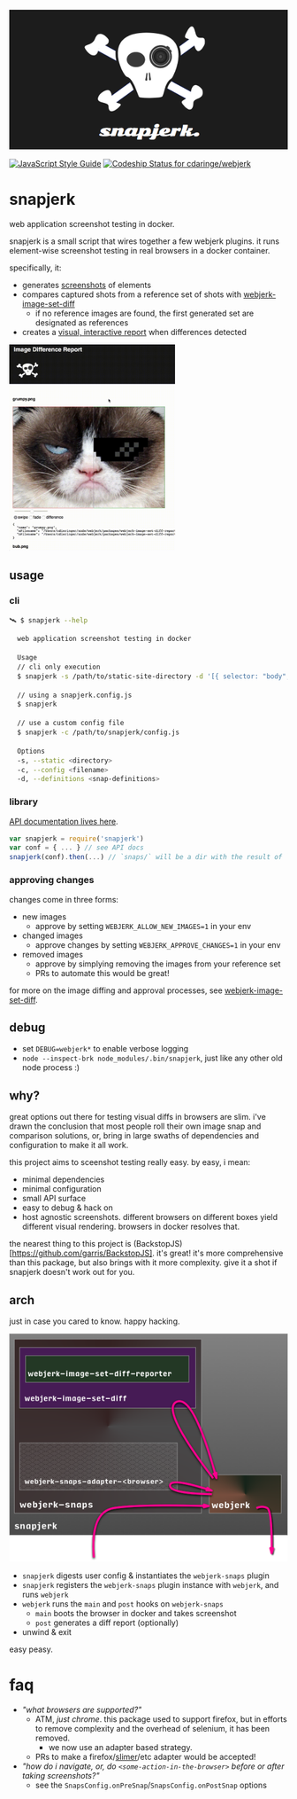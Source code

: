 <p align="center">
  <img src='https://raw.githubusercontent.com/cdaringe/webjerk/master/img/snapjerk_banner.png' alt='snapjerk-logo' />
</p>

[![JavaScript Style Guide](https://img.shields.io/badge/code_style-standard-brightgreen.svg)](https://standardjs.com) [ ![Codeship Status for cdaringe/webjerk](https://app.codeship.com/projects/c605af90-fd3d-0134-eab4-1aa2768960b8/status?branch=master)](https://app.codeship.com/projects/212005)

# snapjerk

web application screenshot testing in docker.

snapjerk is a small script that wires together a few webjerk plugins.  it runs element-wise screenshot testing in real browsers in a docker container.

specifically, it:

- generates [screenshots](https://github.com/cdaringe/webjerk/tree/master/packages/webjerk-snaps) of elements
- compares captured shots from a reference set of shots with [webjerk-image-set-diff](https://github.com/cdaringe/webjerk/tree/master/packages/webjerk-image-set-diff)
  - if no reference images are found, the first generated set are designated as references
- creates a [visual, interactive report](https://github.com/cdaringe/webjerk/tree/master/packages/webjerk-image-set-diff-reporter) when differences detected

<img width="300px" src="https://raw.githubusercontent.com/cdaringe/webjerk/master/img/diff-report-demo.mov.gif" />

## usage

### cli

```bash
🛰 $ snapjerk --help

  web application screenshot testing in docker

  Usage
  // cli only execution
  $ snapjerk -s /path/to/static-site-directory -d '[{ selector: "body", name: "body" }]' # json or js array

  // using a snapjerk.config.js
  $ snapjerk

  // use a custom config file
  $ snapjerk -c /path/to/snapjerk/config.js

  Options
  -s, --static <directory>
  -c, --config <filename>
  -d, --definitions <snap-definitions>
```

### library

[API documentation lives here](https://cdaringe.github.io/webjerk/).

```js
var snapjerk = require('snapjerk')
var conf = { ... } // see API docs
snapjerk(conf).then(...) // `snaps/` will be a dir with the result of `webjerk-snaps` within!
```

### approving changes

changes come in three forms:

- new images
  - approve by setting `WEBJERK_ALLOW_NEW_IMAGES=1` in your env
- changed images
  - approve changes by setting `WEBJERK_APPROVE_CHANGES=1` in your env
- removed images
  - approve by simplying removing the images from your reference set
  - PRs to automate this would be great!

for more on the image diffing and approval processes, see [webjerk-image-set-diff](https://github.com/cdaringe/webjerk/tree/master/packages/webjerk-image-set-diff).

## debug

- set `DEBUG=webjerk*` to enable verbose logging
- `node --inspect-brk node_modules/.bin/snapjerk`, just like any other old node process :)

## why?

great options out there for testing visual diffs in browsers are slim.  i've
drawn the conclusion that most people roll their own image snap and comparison
solutions, or, bring in large swaths of dependencies and configuration to make
it all work.

this project aims to sceenshot testing really easy.  by easy, i mean:

- minimal dependencies
- minimal configuration
- small API surface
- easy to debug & hack on
- host agnostic screenshots. different browsers on different boxes yield different visual rendering.  browsers in docker resolves that.

the nearest thing to this project is  (BackstopJS)[https://github.com/garris/BackstopJS].  it's great!  it's more comprehensive
than this package, but also brings with it more complexity.  give it a shot if
snapjerk doesn't work out for you.

## arch

just in case you cared to know.  happy hacking.

<img src='https://raw.githubusercontent.com/cdaringe/webjerk/master/img/arch.png' alt='snapjerk-arch' />

- `snapjerk` digests user config & instantiates the `webjerk-snaps` plugin
- `snapjerk` registers the `webjerk-snaps` plugin instance with `webjerk`, and runs `webjerk`
- `webjerk` runs the `main` and `post` hooks on `webjerk-snaps`
  - `main` boots the browser in docker and takes screenshot
  - `post` generates a diff report (optionally)
- unwind & exit

easy peasy.

# faq

- _"what browsers are supported?"_
  - ATM, _just chrome_.  this package used to support firefox, but in efforts to remove complexity and the overhead of selenium, it has been removed.
    - we now use an adapter based strategy.
  - PRs to make a firefox/[slimer](https://github.com/laurentj/slimerjs)/etc adapter would be accepted!
- _"how do i navigate, or, do `<some-action-in-the-browser>` before or after taking screenshots?"_
  - see the `SnapsConfig.onPreSnap`/`SnapsConfig.onPostSnap` options
